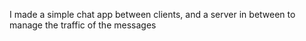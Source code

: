 I made a simple chat app between clients, and a server in between to manage the traffic of the messages 
